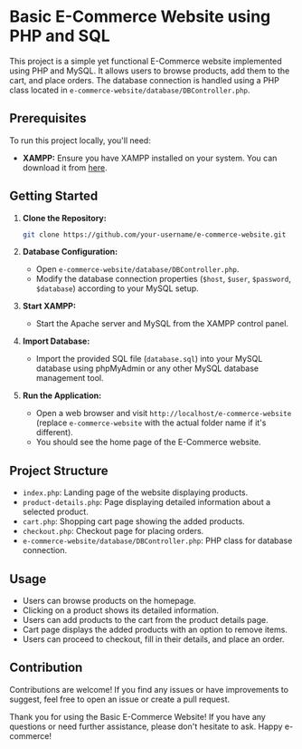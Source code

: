# Basic E-Commerce Website using PHP and SQL

This project is a simple yet functional E-Commerce website implemented using PHP and MySQL. It allows users to browse products, add them to the cart, and place orders. The database connection is handled using a PHP class located in `e-commerce-website/database/DBController.php`.

## Prerequisites

To run this project locally, you'll need:

- **XAMPP:** Ensure you have XAMPP installed on your system. You can download it from [here](https://www.apachefriends.org/index.html).

## Getting Started

1. **Clone the Repository:**

   ```bash
   git clone https://github.com/your-username/e-commerce-website.git
   ```

2. **Database Configuration:**

   - Open `e-commerce-website/database/DBController.php`.
   - Modify the database connection properties (`$host`, `$user`, `$password`, `$database`) according to your MySQL setup.

3. **Start XAMPP:**

   - Start the Apache server and MySQL from the XAMPP control panel.

4. **Import Database:**

   - Import the provided SQL file (`database.sql`) into your MySQL database using phpMyAdmin or any other MySQL database management tool.

5. **Run the Application:**

   - Open a web browser and visit `http://localhost/e-commerce-website` (replace `e-commerce-website` with the actual folder name if it's different).
   - You should see the home page of the E-Commerce website.

## Project Structure

- `index.php`: Landing page of the website displaying products.
- `product-details.php`: Page displaying detailed information about a selected product.
- `cart.php`: Shopping cart page showing the added products.
- `checkout.php`: Checkout page for placing orders.
- `e-commerce-website/database/DBController.php`: PHP class for database connection.

## Usage

- Users can browse products on the homepage.
- Clicking on a product shows its detailed information.
- Users can add products to the cart from the product details page.
- Cart page displays the added products with an option to remove items.
- Users can proceed to checkout, fill in their details, and place an order.

## Contribution

Contributions are welcome! If you find any issues or have improvements to suggest, feel free to open an issue or create a pull request.

Thank you for using the Basic E-Commerce Website! If you have any questions or need further assistance, please don't hesitate to ask. Happy e-commerce!

